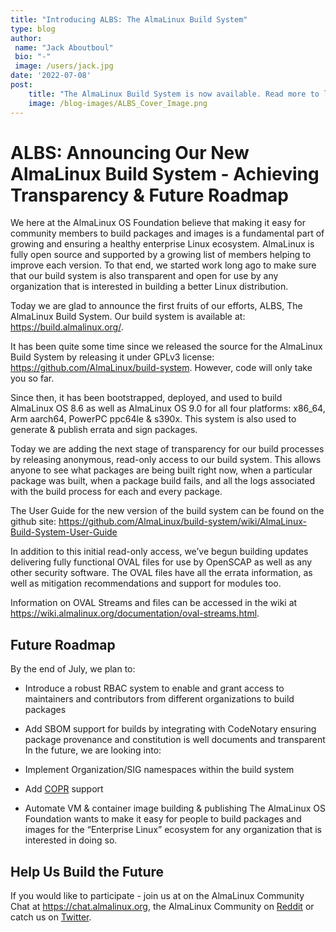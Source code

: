 ```yaml
---
title: "Introducing ALBS: The AlmaLinux Build System"
type: blog
author: 
 name: "Jack Aboutboul"
 bio: "-"
 image: /users/jack.jpg
date: '2022-07-08'
post:
    title: "The AlmaLinux Build System is now available. Read more to learn about the current features and roadmap."
    image: /blog-images/ALBS_Cover_Image.png
---
```


# ALBS: Announcing Our New AlmaLinux Build System - Achieving Transparency & Future Roadmap
We here at the AlmaLinux OS Foundation believe that making it easy for community members to build packages and images is a fundamental part of growing and ensuring a healthy enterprise Linux ecosystem. AlmaLinux is fully open source and supported by a growing list of members helping to improve each version. To that end, we started work long ago to make sure that our build system is also transparent and open for use by any organization that is interested in building a better Linux distribution.

Today we are glad to announce the first fruits of our efforts, ALBS, The AlmaLinux Build System. Our build system is available at: https://build.almalinux.org/.

It has been quite some time since we released the source for the AlmaLinux Build System by releasing it under GPLv3 license: https://github.com/AlmaLinux/build-system. However, code will only take you so far.

Since then, it has been bootstrapped, deployed, and used to build AlmaLinux OS 8.6 as well as AlmaLinux OS 9.0 for all four platforms: x86_64, Arm aarch64, PowerPC ppc64le & s390x. This system is also used to generate & publish errata and sign packages.

Today we are adding the next stage of transparency for our build processes by releasing anonymous, read-only access to our build system. This allows anyone to see what packages are being built right now, when a particular package was built, when a package build fails, and all the logs associated with the build process for each and every package.



The User Guide for the new version of the build system can be found on the github site: https://github.com/AlmaLinux/build-system/wiki/AlmaLinux-Build-System-User-Guide

In addition to this initial read-only access, we’ve begun building updates delivering fully functional OVAL files for use by OpenSCAP as well as any other security software. The OVAL files have all the errata information, as well as mitigation recommendations and support for modules too.

Information on OVAL Streams and files can be accessed in the wiki at https://wiki.almalinux.org/documentation/oval-streams.html.

## Future Roadmap

By the end of July, we plan to:

- Introduce a robust RBAC system to enable and grant access to maintainers and contributors from different organizations to build packages
- Add SBOM support for builds by integrating with CodeNotary ensuring package provenance and constitution is well documents and transparent
In the future, we are looking into:

- Implement Organization/SIG namespaces within the build system
- Add [COPR](https://copr.fedorainfracloud.org/) support
- Automate VM & container image building & publishing
The AlmaLinux OS Foundation wants to make it easy for people to build packages and images for the “Enterprise Linux” ecosystem for any organization that is interested in doing so.

## Help Us Build the Future

If you would like to participate - join us at on the AlmaLinux Community Chat at https://chat.almalinux.org, the AlmaLinux Community on [Reddit](https://reddit.com/r/almalinux) or catch us on [Twitter](https://twitter.com/almalinux).